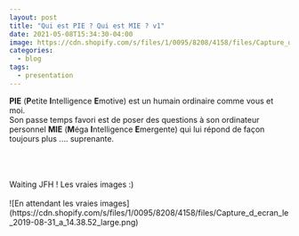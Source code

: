 ```yaml
---
layout: post
title: "Qui est PIE ? Qui est MIE ? v1"
date: 2021-05-08T15:34:30-04:00
image: https://cdn.shopify.com/s/files/1/0095/8208/4158/files/Capture_d_ecran_le_2019-08-31_a_14.38.52_large.png
categories:
  - blog
tags:
  - presentation
---
```


**PIE** (**P**etite **I**ntelligence **E**motive) est un humain ordinaire comme vous et moi. <br>
Son passe temps favori est de poser des questions à son ordinateur personnel **MIE** (**M**éga **I**ntelligence **E**mergente) qui lui répond de façon toujours plus .... suprenante.

<br>
<br>
<br>
Waiting JFH ! Les vraies images :)
<br>
<br>
![En attendant les vraies images](https://cdn.shopify.com/s/files/1/0095/8208/4158/files/Capture_d_ecran_le_2019-08-31_a_14.38.52_large.png)


